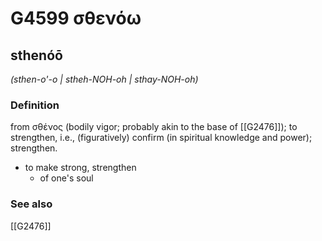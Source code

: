 # G4599 σθενόω

## sthenóō

_(sthen-o'-o | stheh-NOH-oh | sthay-NOH-oh)_

### Definition

from σθένος (bodily vigor; probably akin to the base of [[G2476]]); to strengthen, i.e., (figuratively) confirm (in spiritual knowledge and power); strengthen.

- to make strong, strengthen
  - of one's soul

### See also

[[G2476]]

